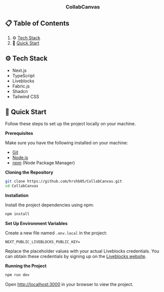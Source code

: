 <div align="center">
  <h3 align="center">CollabCanvas</h3>


</div>

## 📋 <a name="table">Table of Contents</a>

1. ⚙️ [Tech Stack](#tech-stack)
2. 🤸 [Quick Start](#quick-start)



## <a name="tech-stack">⚙️ Tech Stack</a>

- Next.js
- TypeScript
- Liveblocks
- Fabric.js
- Shadcn
- Tailwind CSS

## <a name="quick-start">🤸 Quick Start</a>

Follow these steps to set up the project locally on your machine.

**Prerequisites**

Make sure you have the following installed on your machine:

- [Git](https://git-scm.com/)
- [Node.js](https://nodejs.org/en)
- [npm](https://www.npmjs.com/) (Node Package Manager)

**Cloning the Repository**

```bash
git clone https://github.com/hrshb05/CollabCanvas.git
cd CollabCanvas
```

**Installation**

Install the project dependencies using npm:

```bash
npm install
```

**Set Up Environment Variables**

Create a new file named `.env.local` in the project:

```env
NEXT_PUBLIC_LIVEBLOCKS_PUBLIC_KEY=
```

Replace the placeholder values with your actual Liveblocks credentials. You can obtain these credentials by signing up on the [Liveblocks website](https://liveblocks.io).

**Running the Project**

```bash
npm run dev
```

Open [http://localhost:3000](http://localhost:3000) in your browser to view the project.
